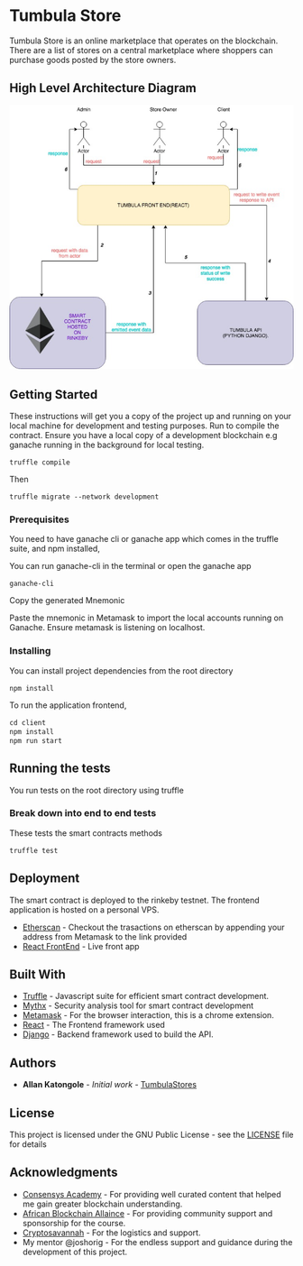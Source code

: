 # Tumbula Store
Tumbula Store is an online marketplace that operates on the blockchain. There are a list of stores on a central marketplace where shoppers can purchase goods posted by the store owners.

## High Level Architecture Diagram
![Image of HighlevelArchitecture](/images/TumbulaStore.jpg)

## Getting Started

These instructions will get you a copy of the project up and running on your local machine for development and testing purposes. Run to compile the contract. Ensure you have a local copy of a development blockchain e.g ganache running in the background for local testing.

```
truffle compile
```

Then

```
truffle migrate --network development
```

### Prerequisites

You need to have ganache cli or  ganache app which comes in the truffle suite, and npm installed,

You can run ganache-cli in the terminal or open the ganache app

```
ganache-cli
```

Copy the generated Mnemonic 

Paste the mnemonic in Metamask to import the local accounts running on Ganache. Ensure metamask is listening on localhost.

### Installing

You can install project dependencies from the root directory

```
npm install
```

To run the application frontend,

```
cd client
npm install
npm run start
```

## Running the tests

You run tests on the root directory using truffle

### Break down into end to end tests

These tests the smart contracts methods

```
truffle test
```

## Deployment

The smart contract is deployed to the rinkeby testnet. 
The frontend application is hosted on a personal VPS.
* [Etherscan](https://rinkeby.etherscan.io/) - Checkout the trasactions on etherscan by appending your address from Metamask to the link provided
* [React FrontEnd](http://tumbula.kapsonlabs.ml) - Live front app


## Built With

* [Truffle](https://www.trufflesuite.com/) - Javascript suite for efficient smart contract development.
* [Mythx](https://mythx.io/) - Security analysis tool for smart contract development
* [Metamask](https://metamask.io/) - For the browser interaction, this is a chrome extension.
* [React](https://reactjs.org/) - The Frontend framework used
* [Django](https://www.djangoproject.com/) - Backend framework used to build the API.


## Authors

* **Allan Katongole** - *Initial work* - [TumbulaStores](https://github.com/KapsonLabs/tumbula)


## License

This project is licensed under the GNU Public License - see the [LICENSE](LICENSE) file for details

## Acknowledgments

* [Consensys Academy](https://consensys.net/academy/) - For providing well curated content that helped me gain greater blockchain understanding.
* [African Blockchain Allaince](https://afriblockchain.org/) - For providing community support and sponsorship for the course.
* [Cryptosavannah](https://cryptosavannah.com/) - For the logistics and support.
* My mentor @joshorig - For the endless support and guidance during the development of this project.
